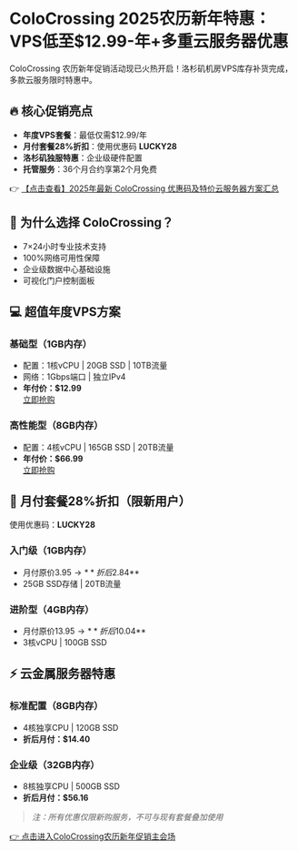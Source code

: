 # ColoCrossing 2025农历新年特惠：VPS低至$12.99-年+多重云服务器优惠

ColoCrossing 农历新年促销活动现已火热开启！洛杉矶机房VPS库存补货完成，多款云服务限时特惠中。

## 🔥 核心促销亮点
- **年度VPS套餐**：最低仅需$12.99/年
- **月付套餐28%折扣**：使用优惠码 **LUCKY28**
- **洛杉矶独服特惠**：企业级硬件配置
- **托管服务**：36个月合约享第2个月免费

👉 [【点击查看】2025年最新 ColoCrossing 优惠码及特价云服务器方案汇总](https://bit.ly/ColoCrossing)

## 🚀 为什么选择 ColoCrossing？
- 7×24小时专业技术支持
- 100%网络可用性保障
- 企业级数据中心基础设施
- 可视化门户控制面板

## 💻 超值年度VPS方案
### 基础型（1GB内存）
- 配置：1核vCPU | 20GB SSD | 10TB流量
- 网络：1Gbps端口 | 独立IPv4
- **年付价：$12.99**  
[立即抢购](https://bit.ly/ColoCrossing)

### 高性能型（8GB内存）
- 配置：4核vCPU | 165GB SSD | 20TB流量
- **年付价：$66.99**  
[立即抢购](https://bit.ly/ColoCrossing)

## 🌙 月付套餐28%折扣（限新用户）
使用优惠码：**LUCKY28**

### 入门级（1GB内存）
- 月付原价$3.95 → **折后$2.84**
- 25GB SSD存储 | 20TB流量

### 进阶型（4GB内存）
- 月付原价$13.95 → **折后$10.04**
- 3核vCPU | 100GB SSD

## ⚡ 云金属服务器特惠
### 标准配置（8GB内存）
- 4核独享CPU | 120GB SSD
- **折后月付：$14.40**

### 企业级（32GB内存）
- 8核独享CPU | 500GB SSD
- **折后月付：$56.16**

> *注：所有优惠仅限新购服务，不可与现有套餐叠加使用*

[👉 点击进入ColoCrossing农历新年促销主会场](https://bit.ly/ColoCrossing)